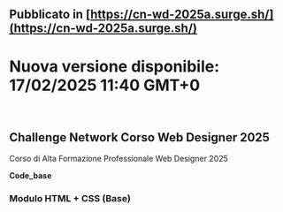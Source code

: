## Pubblicato in <a>[https://cn-wd-2025a.surge.sh/](https://cn-wd-2025a.surge.sh/)</a>
# Nuova versione disponibile: 17/02/2025 11:40 GMT+0

<br>

## Challenge Network Corso Web Designer 2025

Corso di Alta Formazione Professionale Web Designer 2025

**Code_base**

### Modulo HTML + CSS (Base)






<!-- 
# Nuova versione disponibile: 17/02/2025 11:40 GMT+0

# In aggiornamento...
> 16/02/2025 08:56 GMT+0
- La nuova versione sarà disponibile a breve.
- Controlla la data dell'ultimo **commit** per sapere se sei GIA' aggiornato alla versione più recente.

-->

<!-- 
 # Nuova versione disponibile: 25_02_16
-->

<!-- 
ADD code update
REFACTOR code_base
cn-wd-2025a.surge.sh
-->
